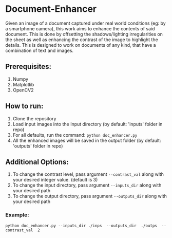 # Document-Enhancer
Given an image of a document captured under real world conditions (eg: by a smartphone camera), this work aims to enhance the contents of said document. This is done by offsetting the shadows/lighting irregularities on the sheet as well as enhancing the contrast of the image to highlight the details.
This is designed to work on documents of any kind, that have a combination of text and images.

## Prerequisites:

1. Numpy
2. Matplotlib
3. OpenCV2

## How to run:
1. Clone the repository
2. Load input images into the Input directory (by default: 'inputs' folder in repo)
3. For all defaults, run the command: `python doc_enhancer.py`
4. All the enhanced images will be saved in the output folder (by default: 'outputs' folder in repo)
  
## Additional Options:
1. To change the contrast level, pass argument `--contrast_val` along with your desired integer value. (default is 3)
2. To change the input directory, pass argument `--inputs_dir` along with your desired path
3. To change the output directory, pass argument `--outputs_dir` along with your desired path 
### Example:
`python doc_enhancer.py --inputs_dir ./inps  --outputs_dir  ./outps  --contrast_val  2`
